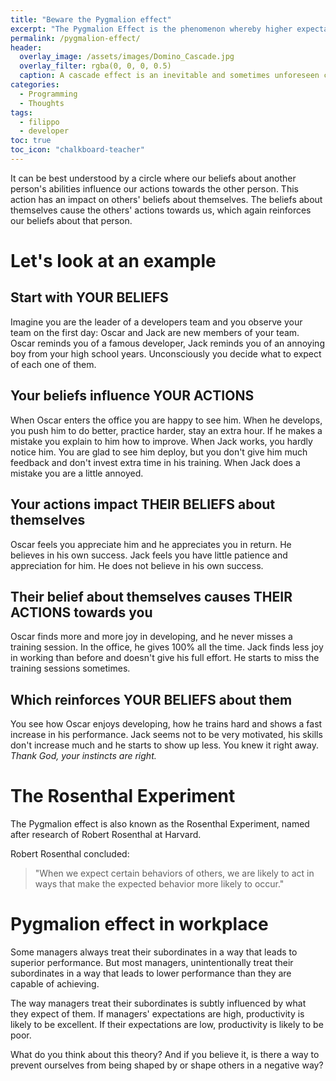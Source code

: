 ```yaml
---
title: "Beware the Pygmalion effect"
excerpt: "The Pygmalion Effect is the phenomenon whereby higher expectations lead to higher performance."
permalink: /pygmalion-effect/
header:
  overlay_image: /assets/images/Domino_Cascade.jpg
  overlay_filter: rgba(0, 0, 0, 0.5)
  caption: A cascade effect is an inevitable and sometimes unforeseen chain of events due to an act affecting a system.
categories:
  - Programming
  - Thoughts
tags:
  - filippo
  - developer
toc: true
toc_icon: "chalkboard-teacher"
---
```


It can be best understood by a circle where our beliefs about another person's abilities influence our actions towards the other person. This action has an impact on others' beliefs about themselves. The beliefs about themselves cause the others' actions towards us, which again reinforces our beliefs about that person.

# Let's look at an example

## Start with YOUR BELIEFS

Imagine you are the leader of a developers team and you observe your team on the first day: Oscar and Jack are new members of your team. Oscar reminds you of a famous developer, Jack reminds you of an annoying boy from your high school years. Unconsciously you decide what to expect of each one of them.

## Your beliefs influence YOUR ACTIONS

When Oscar enters the office you are happy to see him. When he develops, you push him to do better, practice harder, stay an extra hour. If he makes a mistake you explain to him how to improve. When Jack works, you hardly notice him. You are glad to see him deploy, but you don't give him much feedback and don't invest extra time in his training. When Jack does a mistake you are a little annoyed.

## Your actions impact THEIR BELIEFS about themselves

Oscar feels you appreciate him and he appreciates you in return. He believes in his own success. Jack feels you have little patience and appreciation for him. He does not believe in his own success.

## Their belief about themselves causes THEIR ACTIONS towards you

Oscar finds more and more joy in developing, and he never misses a training session. In the office, he gives 100% all the time. Jack finds less joy in working than before and doesn't give his full effort. He starts to miss the training sessions sometimes.

## Which reinforces YOUR BELIEFS about them

You see how Oscar enjoys developing, how he trains hard and shows a fast increase in his performance. Jack seems not to be very motivated, his skills don't increase much and he starts to show up less. You knew it right away. _Thank God, your instincts are right._

# The Rosenthal Experiment

The Pygmalion effect is also known as the Rosenthal Experiment, named after research of Robert Rosenthal at Harvard.

Robert Rosenthal concluded:

> "When we expect certain behaviors of others, we are likely to act in ways that make the expected behavior more likely to occur."

# Pygmalion effect in workplace

Some managers always treat their subordinates in a way that leads to superior performance. But most managers, unintentionally treat their subordinates in a way that leads to lower performance than they are capable of achieving.

The way managers treat their subordinates is subtly influenced by what they expect of them. If managers' expectations are high, productivity is likely to be excellent. If their expectations are low, productivity is likely to be poor.

What do you think about this theory? And if you believe it, is there a way to prevent ourselves from being shaped by or shape others in a negative way?
